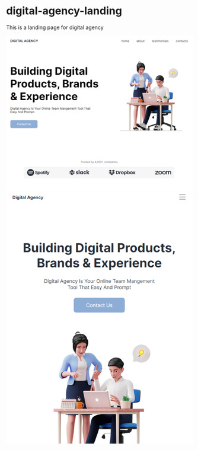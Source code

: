 # digital-agency-landing
This is a landing page for digital agency

![alt text](https://github.com/yegor-petrakov/digital-agency-landing/blob/master/images/screetshots/main-page-screenshot.PNG)
![alt text](https://github.com/yegor-petrakov/digital-agency-landing/blob/master/images/screetshots/main-page-mobile-screenshot.PNG)
